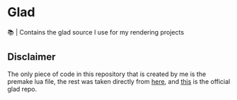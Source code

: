 # Glad
📚  | Contains the glad source I use for my rendering projects 

## Disclaimer 

The only piece of code in this repository that is created by me is the premake lua file, the rest was taken directly from [here](https://glad.dav1d.de/), and [this](https://github.com/Dav1dde/glad) is the official glad repo.

